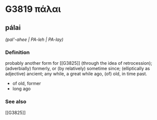 # G3819 πάλαι

## pálai

_(pal'-ahee | PA-leh | PA-lay)_

### Definition

probably another form for [[G3825]] (through the idea of retrocession); (adverbially) formerly, or (by relatively) sometime since; (elliptically as adjective) ancient; any while, a great while ago, (of) old, in time past.

- of old, former
- long ago

### See also

[[G3825]]

